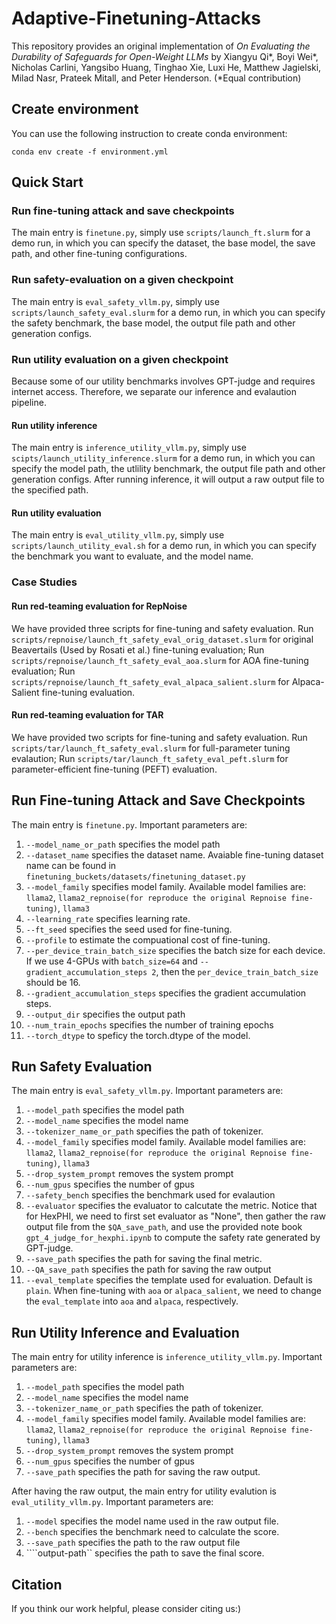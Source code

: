 # Adaptive-Finetuning-Attacks
This repository provides an original implementation of *On Evaluating the Durability of Safeguards
for Open-Weight LLMs* by Xiangyu Qi*, Boyi Wei*, Nicholas Carlini, Yangsibo Huang, Tinghao Xie, Luxi He, Matthew Jagielski, Milad Nasr, Prateek Mitall, and Peter Henderson. (*Equal contribution)


## Create environment

You can use the following instruction to create conda environment:

```shell
conda env create -f environment.yml
```

## Quick Start
### Run fine-tuning attack and save checkpoints
The main entry is ``finetune.py``, simply use ``scripts/launch_ft.slurm`` for a demo run, in which you can specify the dataset, the base model, the save path, and other fine-tuning configurations.

### Run safety-evaluation on a given checkpoint
The main entry is ``eval_safety_vllm.py``, simply use ``scripts/launch_safety_eval.slurm`` for a demo run, in which you can specify the safety benchmark, the base model, the output file path and other generation configs.

### Run utility evaluation on a given checkpoint
Because some of our utility benchmarks involves GPT-judge and requires internet access. Therefore, we separate our inference and evalaution pipeline. 
#### Run utility inference
The main entry is ``inference_utility_vllm.py``, simply use ``scipts/launch_utility_inference.slurm`` for a demo run, in which you can specify the model path, the utlility benchmark, the output file path and other generation configs. After running inference, it will output a raw output file to the specified path.
#### Run utility evaluation
The main entry is ``eval_utility_vllm.py``, simply use ``scripts/launch_utility_eval.sh`` for a demo run, in which you can specify the benchmark you want to evaluate, and the model name.

### Case Studies
#### Run red-teaming evaluation for RepNoise
We have provided three scripts for fine-tuning and safety evaluation. Run ``scripts/repnoise/launch_ft_safety_eval_orig_dataset.slurm`` for original Beavertails (Used by Rosati et al.) fine-tuning evaluation; Run ``scripts/repnoise/launch_ft_safety_eval_aoa.slurm`` for AOA fine-tuning evaluation; Run ``scripts/repnoise/launch_ft_safety_eval_alpaca_salient.slurm`` for Alpaca-Salient fine-tuning evaluation. 

#### Run red-teaming evaluation for TAR
We have provided two scripts for fine-tuning and safety evaluation. Run ``scripts/tar/launch_ft_safety_eval.slurm`` for full-parameter tuning evalaution; Run ``scripts/tar/launch_ft_safety_eval_peft.slurm`` for parameter-efficient fine-tuning (PEFT) evaluation.

## Run Fine-tuning Attack and Save Checkpoints
The main entry is ``finetune.py``. Important parameters are:
1. ``--model_name_or_path`` specifies the model path
2. ``--dataset_name`` specifies the dataset name. Avaiable fine-tuning dataset name can be found in ``finetuning_buckets/datasets/finetuning_dataset.py``
3. ``--model_family`` specifies model family. Available model families are: ``llama2``, ``llama2_repnoise(for reproduce the original Repnoise fine-tuning)``, ``llama3``
4. ``--learning_rate`` specifies learning rate.
5. ``--ft_seed`` specifies the seed used for fine-tuning.
6. ``--profile`` to estimate the compuational cost of fine-tuning.
7. ``--per_device_train_batch_size`` specifies the batch size for each device. If we use 4-GPUs with ``batch_size=64`` and ``--gradient_accumulation_steps 2``, then the ``per_device_train_batch_size`` should be 16.
8. ``--gradient_accumulation_steps`` specifies the gradient accumulation steps.
9. ``--output_dir`` specifies the output path
10. ``--num_train_epochs`` specifies the number of training epochs
11. ``--torch_dtype`` to speficy the torch.dtype of the model.

## Run Safety Evaluation
The main entry is ``eval_safety_vllm.py``. Important parameters are:
1. ``--model_path`` specifies the model path
2. ``--model_name`` specifies the model name
3. ``--tokenizer_name_or_path`` specifies the path of tokenizer.
4. ``--model_family`` specifies model family. Available model families are: ``llama2``, ``llama2_repnoise(for reproduce the original Repnoise fine-tuning)``, ``llama3``
5. ``--drop_system_prompt`` removes the system prompt
6. ``--num_gpus`` specifies the number of gpus
7. ``--safety_bench`` specifies the benchmark used for evalaution
8. ``--evaluator`` specifies the evaluator to calcutate the metric. Notice that for HexPHI, we need to first set evaluator as "None", then gather the raw output file from the ``$QA_save_path``, and use the provided note book ``gpt_4_judge_for_hexphi.ipynb`` to compute the safety rate generated by GPT-judge.
9. ``--save_path`` specifies the path for saving the final metric.
10. ``--QA_save_path`` specifies the path for saving the raw output
11. ``--eval_template`` specifies the template used for evaluation. Default is ``plain``. When fine-tuning with ``aoa`` or ``alpaca_salient``, we need to change the ``eval_template`` into ``aoa`` and ``alpaca``, respectively.

## Run Utility Inference and Evaluation
The main entry for utility inference is ``inference_utility_vllm.py``. Important parameters are:
1. ``--model_path`` specifies the model path
2. ``--model_name`` specifies the model name
3. ``--tokenizer_name_or_path`` specifies the path of tokenizer.
4. ``--model_family`` specifies model family. Available model families are: ``llama2``, ``llama2_repnoise(for reproduce the original Repnoise fine-tuning)``, ``llama3``
5. ``--drop_system_prompt`` removes the system prompt
6. ``--num_gpus`` specifies the number of gpus
7. ``--save_path`` specifies the path for saving the raw output.
   

After having the raw output, the main entry for utility evalution is ``eval_utility_vllm.py``. Important parameters are:
1. ``--model`` specifies the model name used in the raw output file.
2. ``--bench`` specifies the benchmark need to calculate the score.
3. ``--save_path`` specifies the path to the raw output file
4. ````output-path`` specifies the path to save the final score.


## Citation
If you think our work helpful, please consider citing us:)
```
```

